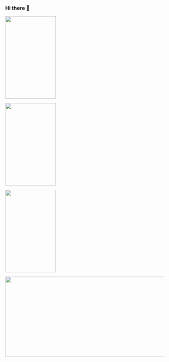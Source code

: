 ### Hi there 👋

<!--
**1624144457/1624144457** is a ✨ _special_ ✨ repository because its `README.md` (this file) appears on your GitHub profile.

Here are some ideas to get you started:

- 🔭 I’m currently working on ...
- 🌱 I’m currently learning ...
- 👯 I’m looking to collaborate on ...
- 🤔 I’m looking for help with ...
- 💬 Ask me about ...
- 📫 How to reach me: ...
- 😄 Pronouns: ...
- ⚡ Fun fact: ...
-->
<a href="https://dev.aspecta.id/u/test-yingying" target="_blank"><img src="https://image-generator.dev.aspecta.id/generate?url=https%3A%2F%2Fdev.aspecta.id%2Fu%2Ftest-yingying%2Fshare-images%2Fprofile-achievements&w=322&h=524&dpr=2&filename=aspecta-test-yingying-profile-achievements.png" width="161" height="262" /></a>


<a href="https://dev.aspecta.id/u/test-yingying" target="_blank"><img src="https://image-generator.dev.aspecta.id/generate?url=https%3A%2F%2Fdev.aspecta.id%2Fu%2Ftest-yingying%2Fshare-images%2Fprofile-skills&w=322&h=524&dpr=2&filename=aspecta-test-yingying-profile-skills.png" width="161" height="262" /></a>


<a href="https://dev.aspecta.id/u/test-yingying" target="_blank"><img src="https://image-generator.dev.aspecta.id/generate?url=https%3A%2F%2Fdev.aspecta.id%2Fu%2Ftest-yingying%2Fshare-images%2Fprofile-interests&w=322&h=524&dpr=2&filename=aspecta-test-yingying-profile-interests.png" width="161" height="262" /></a>


<a href="https://dev.aspecta.id/u/test-yingying" target="_blank"><img src="https://image-generator.dev.aspecta.id/generate?url=https%3A%2F%2Fdev.aspecta.id%2Fu%2Ftest-yingying%2Fshare-images%2Fprofile&w=1042&h=510&dpr=2&filename=aspecta-test-yingying-profile.png" width="521" height="255" /></a>
